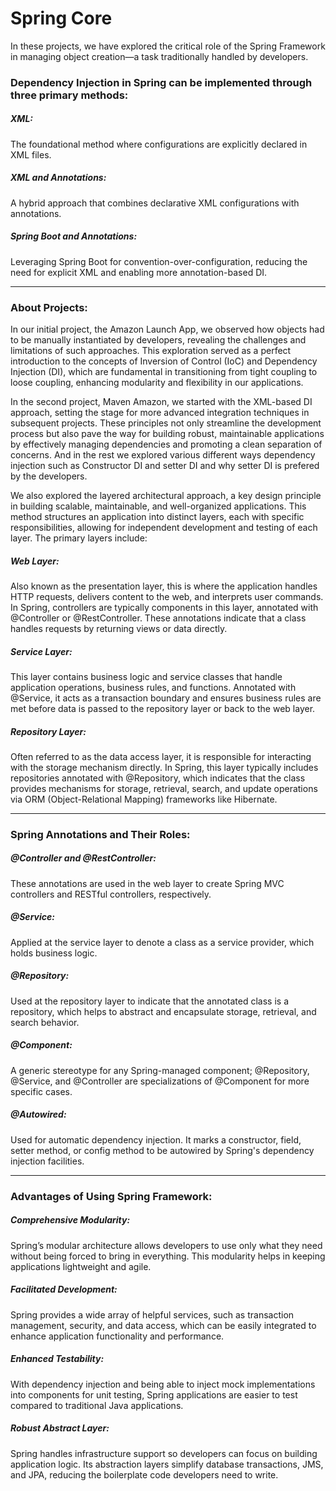 # Spring Core

In these projects, we have explored the critical role of the Spring Framework in managing object creation—a task traditionally handled by developers. 

### Dependency Injection in Spring can be implemented through three primary methods:
##### XML: 
The foundational method where configurations are explicitly declared in XML files.
##### XML and Annotations: 
A hybrid approach that combines declarative XML configurations with annotations.
##### Spring Boot and Annotations: 
Leveraging Spring Boot for convention-over-configuration, reducing the need for explicit XML and enabling more annotation-based DI.

-------------------------------------------------------------

### About Projects:
In our initial project, the Amazon Launch App, we observed how objects had to be manually instantiated by developers, revealing the challenges and limitations of such approaches. This exploration served as a perfect introduction to the concepts of Inversion of Control (IoC) and Dependency Injection (DI), which are fundamental in transitioning from tight coupling to loose coupling, enhancing modularity and flexibility in our applications.

In the second project, Maven Amazon, we started with the XML-based DI approach, setting the stage for more advanced integration techniques in subsequent projects. These principles not only streamline the development process but also pave the way for building robust, maintainable applications by effectively managing dependencies and promoting a clean separation of concerns. And in the rest we explored various different ways dependency injection such as Constructor DI and setter DI and why setter DI is prefered by the developers.

We also explored the layered architectural approach, a key design principle in building scalable, maintainable, and well-organized applications. This method structures an application into distinct layers, each with specific responsibilities, allowing for independent development and testing of each layer. The primary layers include:

##### Web Layer: 
Also known as the presentation layer, this is where the application handles HTTP requests, delivers content to the web, and interprets user commands. In Spring, controllers are typically components in this layer, annotated with @Controller or @RestController. These annotations indicate that a class handles requests by returning views or data directly.
##### Service Layer: 
This layer contains business logic and service classes that handle application operations, business rules, and functions. Annotated with @Service, it acts as a transaction boundary and ensures business rules are met before data is passed to the repository layer or back to the web layer.
##### Repository Layer: 
Often referred to as the data access layer, it is responsible for interacting with the storage mechanism directly. In Spring, this layer typically includes repositories annotated with @Repository, which indicates that the class provides mechanisms for storage, retrieval, search, and update operations via ORM (Object-Relational Mapping) frameworks like Hibernate.

-------------------------------------------------------------

### Spring Annotations and Their Roles:
##### @Controller and @RestController: 
These annotations are used in the web layer to create Spring MVC controllers and RESTful controllers, respectively.
##### @Service: 
Applied at the service layer to denote a class as a service provider, which holds business logic.
##### @Repository: 
Used at the repository layer to indicate that the annotated class is a repository, which helps to abstract and encapsulate storage, retrieval, and search behavior.
##### @Component: 
A generic stereotype for any Spring-managed component; @Repository, @Service, and @Controller are specializations of @Component for more specific cases.
##### @Autowired: 
Used for automatic dependency injection. It marks a constructor, field, setter method, or config method to be autowired by Spring's dependency injection facilities.

-------------------------------------------------------------

### Advantages of Using Spring Framework:
##### Comprehensive Modularity: 
Spring’s modular architecture allows developers to use only what they need without being forced to bring in everything. This modularity helps in keeping applications lightweight and agile.
##### Facilitated Development: 
Spring provides a wide array of helpful services, such as transaction management, security, and data access, which can be easily integrated to enhance application functionality and performance.
##### Enhanced Testability: 
With dependency injection and being able to inject mock implementations into components for unit testing, Spring applications are easier to test compared to traditional Java applications.
##### Robust Abstract Layer: 
Spring handles infrastructure support so developers can focus on building application logic. Its abstraction layers simplify database transactions, JMS, and JPA, reducing the boilerplate code developers need to write.
